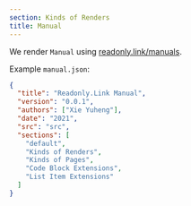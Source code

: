 ```yaml
---
section: Kinds of Renders
title: Manual
---
```


We render `Manual` using [readonly.link/manuals](https://readonly.link/manuals).

Example `manual.json`:

``` json
{
  "title": "Readonly.Link Manual",
  "version": "0.0.1",
  "authors": ["Xie Yuheng"],
  "date": "2021",
  "src": "src",
  "sections": [
    "default",
    "Kinds of Renders",
    "Kinds of Pages",
    "Code Block Extensions",
    "List Item Extensions"
  ]
}
```
